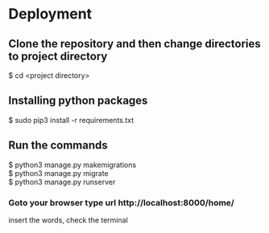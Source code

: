 # Deployment


## Clone the repository and then change directories to project directory

$ cd &lt;project directory&gt;

## Installing python packages

$ sudo pip3 install -r requirements.txt

## Run the commands

$ python3 manage.py makemigrations <br/>
$ python3 manage.py migrate <br/>
$ python3 manage.py runserver <br/>

### Goto your browser type url http://localhost:8000/home/

insert the words, check the terminal

